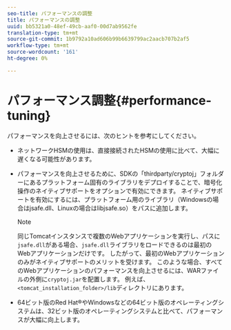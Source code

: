 ```yaml
---
seo-title: パフォーマンスの調整
title: パフォーマンスの調整
uuid: bb5321a0-48ef-49cb-aaf0-00d7ab9562fe
translation-type: tm+mt
source-git-commit: 1b9792a10ad606b99b6639799ac2aacb707b2af5
workflow-type: tm+mt
source-wordcount: '161'
ht-degree: 0%

---
```



# パフォーマンス調整{#performance-tuning}

パフォーマンスを向上させるには、次のヒントを参考にしてください。

* ネットワークHSMの使用は、直接接続されたHSMの使用に比べて、大幅に遅くなる可能性があります。
* パフォーマンスを向上させるために、SDKの「thirdparty/cryptoj」フォルダーにあるプラットフォーム固有のライブラリをデプロイすることで、暗号化操作のネイティブサポートをオプションで有効にできます。 ネイティブサポートを有効にするには、プラットフォーム用のライブラリ（Windowsの場合はjsafe.dll、Linuxの場合はlibjsafe.so）をパスに追加します。

   >[!NOTE]
   >
   >同じTomcatインスタンスで複数のWebアプリケーションを実行し、パスに`jsafe.dll`がある場合、`jsafe.dll`ライブラリをロードできるのは最初のWebアプリケーションだけです。 したがって、最初のWebアプリケーションのみがネイティブサポートのメリットを受けます。 このような場合、すべてのWebアプリケーションのパフォーマンスを向上させるには、WARファイルの外側に`cryptoj.jar`を配置します。 例えば、`<tomcat_installation_folder>/lib`ディレクトリにあります。

* 64ビット版のRed Hat®やWindowsなどの64ビット版のオペレーティングシステムは、32ビット版のオペレーティングシステムと比べて、パフォーマンスが大幅に向上します。


